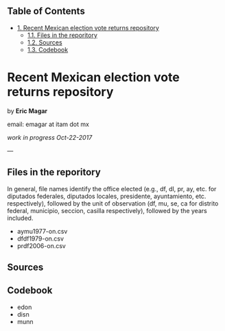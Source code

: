 <div id="table-of-contents">
<h2>Table of Contents</h2>
<div id="text-table-of-contents">
<ul>
<li><a href="#orgc141322">1. Recent Mexican election vote returns repository</a>
<ul>
<li><a href="#org60060b7">1.1. Files in the reporitory</a></li>
<li><a href="#org90e4cc6">1.2. Sources</a></li>
<li><a href="#org65ad266">1.3. Codebook</a></li>
</ul>
</li>
</ul>
</div>
</div>

<a id="orgc141322"></a>

# Recent Mexican election vote returns repository

by **Eric Magar**

email: emagar at itam dot mx

*work in progress Oct-22-2017*

&#x2014;


<a id="org60060b7"></a>

## Files in the reporitory

In general, file names identify the office elected (e.g., df, dl, pr, ay, etc. for diputados federales, diputados locales, presidente, ayuntamiento, etc. respectively), followed by the unit of observation (df, mu, se, ca for distrito federal, municipio, seccion, casilla respectively), followed by the years included. 

-   aymu1977-on.csv
-   dfdf1979-on.csv
-   prdf2006-on.csv


<a id="org90e4cc6"></a>

## Sources


<a id="org65ad266"></a>

## Codebook

-   edon
-   disn
-   munn

